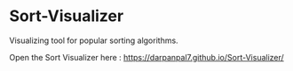 # Sort-Visualizer
Visualizing tool for popular sorting algorithms.





Open the Sort Visualizer here : https://darpanpal7.github.io/Sort-Visualizer/
